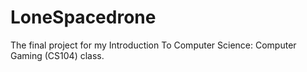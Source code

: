 LoneSpacedrone
==============

The final project for my Introduction To Computer Science: Computer Gaming (CS104) class.

